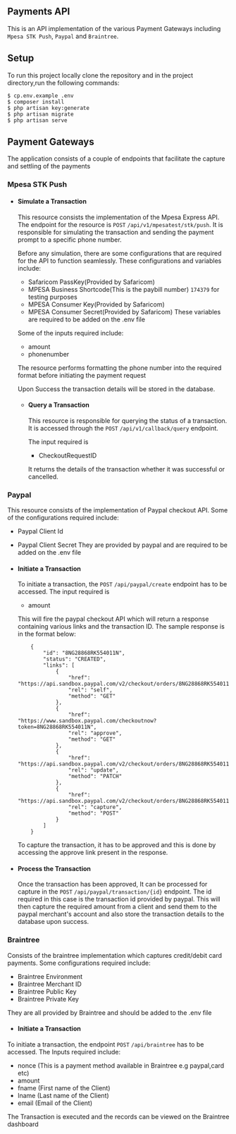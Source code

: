## Payments API

This is an API implementation of the various Payment Gateways including `Mpesa STK Push`, `Paypal` and `Braintree`.

## Setup
To run this project locally clone the repository and in the project directory,run the following commands:

```
$ cp.env.example .env
$ composer install
$ php artisan key:generate
$ php artisan migrate
$ php artisan serve
```
## Payment Gateways
The application consists of a couple of endpoints that facilitate the capture and settling of the payments

### Mpesa STK Push
-   #### **Simulate a Transaction**
    This resource consists the implementation of the Mpesa Express API. The endpoint for the resource is `POST` `/api/v1/mpesatest/stk/push`. It is responsible for simulating the transaction and sending the payment prompt to a specific phone number.

    Before any simulation, there are some configurations that are required for the API to function seamlessly. These configurations and variables include:
    - Safaricom PassKey(Provided by Safaricom)
    - MPESA Business Shortcode(This is the paybill number) `174379` for testing purposes
    - MPESA Consumer Key(Provided by Safaricom)
    - MPESA Consumer Secret(Provided by Safaricom)
    These variables are required to be added on the .env file

    Some of the inputs required include:
    -  amount
    -  phonenumber

    The resource performs formatting the phone number into the required format before initiating the payment request

    Upon Success the transaction details will be stored in the database.

    -   #### **Query a Transaction**
        This resource is responsible for querying the status of a transaction. It is accessed through the `POST` `/api/v1/callback/query` endpoint.

        The input required is
        -  CheckoutRequestID

        It returns the details of the transaction whether it was successful or cancelled.

### Paypal
This resource consists of the implementation of Paypal checkout API. Some of the configurations required include:
- Paypal Client Id
- Paypal Client Secret
They are provided by paypal and are required to be added on the .env file

-   #### **Initiate a Transaction**
    To initiate a transaction, the `POST` `/api/paypal/create` endpoint has to be accessed. The input required is
    -  amount
    
    This will fire the paypal checkout API which will return a response containing various links and the transaction ID.
    The sample response is in the format below:
    ```
        {
            "id": "8NG28868RK554011N",
            "status": "CREATED",
            "links": [
                {
                    "href": "https://api.sandbox.paypal.com/v2/checkout/orders/8NG28868RK554011N",
                    "rel": "self",
                    "method": "GET"
                },
                {
                    "href": "https://www.sandbox.paypal.com/checkoutnow?token=8NG28868RK554011N",
                    "rel": "approve",
                    "method": "GET"
                },
                {
                    "href": "https://api.sandbox.paypal.com/v2/checkout/orders/8NG28868RK554011N",
                    "rel": "update",
                    "method": "PATCH"
                },
                {
                    "href": "https://api.sandbox.paypal.com/v2/checkout/orders/8NG28868RK554011N/capture",
                    "rel": "capture",
                    "method": "POST"
                }
            ]
        }

    ```

    To capture the transaction, it has to be approved and this is done by accessing the approve link present in the response.

-   #### **Process the Transaction**
    Once the transaction has been approved, It can be processed for capture in the `POST` `/api/paypal/transaction/{id}` endpoint. The id required in this case is the transaction id  provided by paypal. This will then capture the required amount from a client and send them to the paypal merchant's account and also store the transaction details to the database upon success.

### Braintree
Consists of the braintree implementation which captures credit/debit card payments.
Some configurations required include:
- Braintree Environment
- Braintree Merchant ID
- Braintree Public Key
- Braintree Private Key

They are all provided by Braintree and should be added to the .env file
-   #### **Initiate a Transaction**
To initiate a transaction, the endpoint `POST` `/api/braintree` has to be accessed.
The Inputs required include:
   - nonce (This is a payment method available in Braintree e.g paypal,card etc)
   - amount
   - fname (First name of the Client)
   - lname (Last name of the Client)
   - email (Email of the Client)

The Transaction is executed and the records can be viewed on the Braintree dashboard
